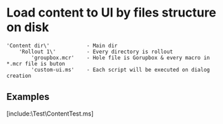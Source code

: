 # Load content to UI by files structure on disk  

	'Content dir\'            - Main dir  
		'Rollout 1\'          - Every directory is rollout  
			'groupbox.mcr'    - Hole file is Gorupbox & every macro in *.mcr file is buton  
			'custom-ui.ms'    - Each script will be executed on dialog creation  

## Examples  
[include:\Test\ContentTest.ms]  
  